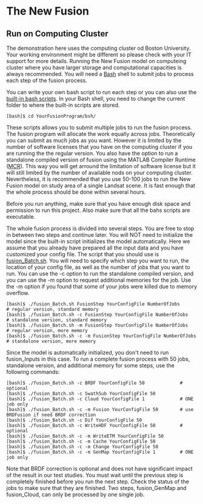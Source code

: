 # The New Fusion
## Run on Computing Cluster

The demonstration here uses the computing cluster od Boston University. Your working environment might be different so please check with your IT support for more details. Running the New Fusion model on computeing cluster where you have larger storage and computational capacities is always recommended. You will need a [Bash](https://en.wikipedia.org/wiki/Bash_(Unix_shell)) shell to submit jobs to process each step of the fusion process.

You can write your own bash script to run each step or you can also use the [built-in bash scripts](../bsh/). In your Bash shell, you need to change the current folder to where the built-in scripts are stored.

    [bash]$ cd YourFusionProgram/bsh/
    
These scripts allows you to submit multiple jobs to run the fusion process. The fusion program will allocate the work equally across jobs. Theoretically you can submit as much jobs as you want. However it is limited by the number of software licenses that you have on the computing cluster if you are running the the regular version. You also have the option to run a standalone compiled version of fusion using the MATLAB Compiler Runtime ([MCR](http://www.mathworks.com/products/compiler/mcr/)). This way you will get arround the limitation of software license but it will still limited by the number of available nods on your computing cluster. Nevertheless, it is recommended that you use 50-100 jobs to run the New Fusion model on study area of a single Landsat scene. It is fast enough that the whole process should be done within several hours.

Before you run anything, make sure that you have enough disk space and permission to run this project. Also make sure that all the bahs scripts are executable. 

The whole fusion process is divided into several steps. You are free to stop in between two steps and continue later. You will NOT need to initialize the model since the built-in script initializes the model automatically. Here we assume that you already have prepared all the input data and you have customized your config file. The script that you should use is [fusion_Batch.sh](../bsh/fusion_Batch.sh). You will need to specify which step you want to run, the location of your config file, as well as the number of jobs that you want to run. You can use the -c option to run the standalone compiled version, and you can use the -m option to request additional memories for the job. Use the -m option if you found that some of your jobs were killed due to memory overflow.

    [bash]$ ./fusion_Batch.sh FusionStep YourConfigFile NumberOfJobs        # regular version, standard memory
    [bash]$ ./fusion_Batch.sh -c FusionStep YourConfigFile NumberOfJobs     # standalone version, standard memory
    [bash]$ ./fusion_Batch.sh -m FusionStep YourConfigFile NumberOfJobs     # regular version, more memory
    [bash]$ ./fusion_Batch.sh -c -m FusionStep YourConfigFile NumberOfJobs  # standalone version, more memory
    
Since the model is automatically initialized, you don't need to run fusion_Inputs in this case. To run a complete fusion process with 50 jobs, standalone version, and additional memory for some steps, use the following commands:

    [bash]$ ./fusion_Batch.sh -c BRDF YourConfigFile 50             # optional
    [bash]$ ./fusion_Batch.sh -c SwathSub YourConfigFile 50
    [bash]$ ./fusion_Batch.sh -c Cloud YourConfigFile 1             # ONE job only
    [bash]$ ./fusion_Batch.sh -c -m Fusion YourConfigFile 50        # use BRDFusion if need BRDF correction
    [bash]$ ./fusion_Batch.sh -c Dif YourConfigFile 50
    [bash]$ ./fusion_Batch.sh -c WriteHDF YourConfigFile 50         # optional
    [bash]$ ./fusion_Batch.sh -c -m WriteETM YourConfigFile 50 
    [bash]$ ./fusion_Batch.sh -c -m Cache YourConfigFile 50
    [bash]$ ./fusion_Batch.sh -c -m Change YourConfigFile 50
    [bash]$ ./fusion_Batch.sh -c -m GenMap YourConfigFile 1         # ONE job only
    
Note that BRDF correction is optional and does not have significant impact of the result in our test studies. You must wait until the previous step is completely finished before you run the next step. Check the status of the jobs to make sure that they are finished. Two steps, fusion_GenMap and fusion_Cloud, can only be processed by one single job.
